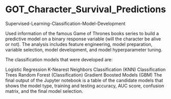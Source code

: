 # GOT_Character_Survival_Predictions

Supervised-Learning-Classification-Model-Development

Used information of the famous Game of Thrones books series to build a predictive model on a binary response variable (will the character be alive or not). The analysis includes feature engineering, model preparation, variable selection, model development, and model hyperparameter tuning.

The classification models that were developed are:

Logistic Regression
K-Nearest Neighbors Classification (KNN)
Classification Trees
Random Forest (Classification)
Gradient Boosted Models (GBM)
The final output of the Jupyter notebook is a table of the candidate models that shows the model type, training and testing accuracy, AUC score, confusion matrix, and the final model selection.
